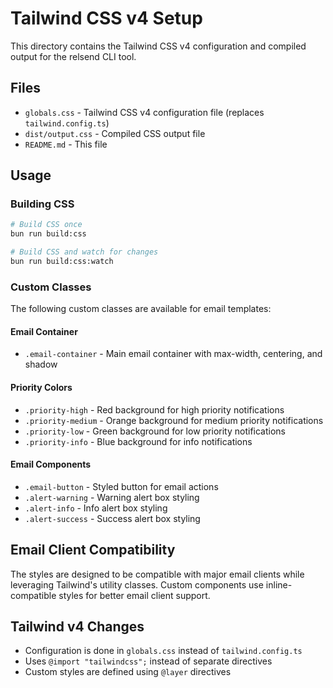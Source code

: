 # Tailwind CSS v4 Setup

This directory contains the Tailwind CSS v4 configuration and compiled output for the relsend CLI tool.

## Files

- `globals.css` - Tailwind CSS v4 configuration file (replaces `tailwind.config.ts`)
- `dist/output.css` - Compiled CSS output file
- `README.md` - This file

## Usage

### Building CSS

```bash
# Build CSS once
bun run build:css

# Build CSS and watch for changes
bun run build:css:watch
```

### Custom Classes

The following custom classes are available for email templates:

#### Email Container

- `.email-container` - Main email container with max-width, centering, and shadow

#### Priority Colors

- `.priority-high` - Red background for high priority notifications
- `.priority-medium` - Orange background for medium priority notifications  
- `.priority-low` - Green background for low priority notifications
- `.priority-info` - Blue background for info notifications

#### Email Components

- `.email-button` - Styled button for email actions
- `.alert-warning` - Warning alert box styling
- `.alert-info` - Info alert box styling
- `.alert-success` - Success alert box styling

## Email Client Compatibility

The styles are designed to be compatible with major email clients while leveraging Tailwind's utility classes. Custom components use inline-compatible styles for better email client support.

## Tailwind v4 Changes

- Configuration is done in `globals.css` instead of `tailwind.config.ts`
- Uses `@import "tailwindcss";` instead of separate directives
- Custom styles are defined using `@layer` directives
